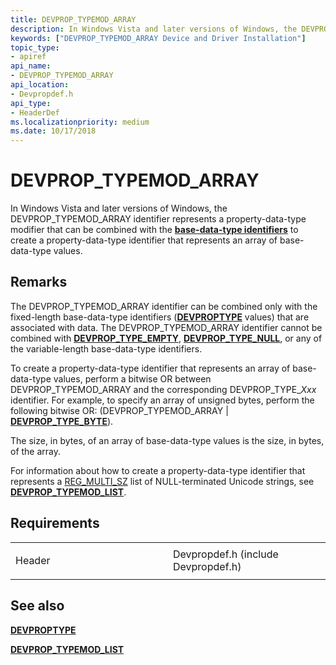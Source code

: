 ```yaml
---
title: DEVPROP_TYPEMOD_ARRAY
description: In Windows Vista and later versions of Windows, the DEVPROP_TYPEMOD_ARRAY identifier represents a property-data-type modifier that can be combined with the base-data-type identifiers to create a property-data-type identifier that represents an array of base-data-type values.
keywords: ["DEVPROP_TYPEMOD_ARRAY Device and Driver Installation"]
topic_type:
- apiref
api_name:
- DEVPROP_TYPEMOD_ARRAY
api_location:
- Devpropdef.h
api_type:
- HeaderDef
ms.localizationpriority: medium
ms.date: 10/17/2018
---
```


# DEVPROP_TYPEMOD_ARRAY


In Windows Vista and later versions of Windows, the DEVPROP_TYPEMOD_ARRAY identifier represents a property-data-type modifier that can be combined with the [**base-data-type identifiers**](/previous-versions/ff537793(v=vs.85)) to create a property-data-type identifier that represents an array of base-data-type values.

Remarks
-------

The DEVPROP_TYPEMOD_ARRAY identifier can be combined only with the fixed-length base-data-type identifiers ([**DEVPROPTYPE**](/previous-versions/ff543546(v=vs.85)) values) that are associated with data. The DEVPROP_TYPEMOD_ARRAY identifier cannot be combined with [**DEVPROP_TYPE_EMPTY**](devprop-type-empty.md), [**DEVPROP_TYPE_NULL**](devprop-type-null.md), or any of the variable-length base-data-type identifiers.

To create a property-data-type identifier that represents an array of base-data-type values, perform a bitwise OR between DEVPROP_TYPEMOD_ARRAY and the corresponding DEVPROP_TYPE_*Xxx* identifier. For example, to specify an array of unsigned bytes, perform the following bitwise OR: (DEVPROP_TYPEMOD_ARRAY | [**DEVPROP_TYPE_BYTE**](devprop-type-byte.md)).

The size, in bytes, of an array of base-data-type values is the size, in bytes, of the array.

For information about how to create a property-data-type identifier that represents a [REG_MULTI_SZ](/windows/desktop/SysInfo/registry-value-types) list of NULL-terminated Unicode strings, see [**DEVPROP_TYPEMOD_LIST**](devprop-typemod-list.md).

Requirements
------------

<table>
<colgroup>
<col width="50%" />
<col width="50%" />
</colgroup>
<tbody>
<tr class="odd">
<td align="left"><p>Header</p></td>
<td align="left">Devpropdef.h (include Devpropdef.h)</td>
</tr>
</tbody>
</table>

## See also


[**DEVPROPTYPE**](/previous-versions/ff543546(v=vs.85))

[**DEVPROP_TYPEMOD_LIST**](devprop-typemod-list.md)

 

